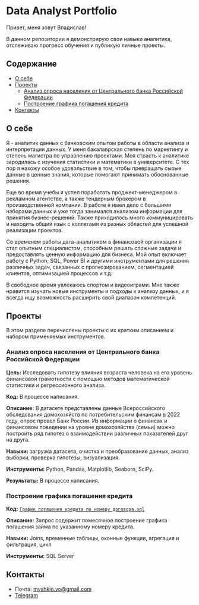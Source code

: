 # Data Analyst Portfolio
Привет, меня зовут Владислав!

В данном репозитории я демонстрирую свои навыки аналитика, отслеживаю прогресс обучения и публикую личные проекты.

## Содержание
- [О себе](#о-себе)
- [Проекты](#проекты)
  - [Анализ опроса населения от Центрального банка Российской Федерации](https://github.com/vladmysh/Data-Analyst-Portfolio/tree/main?tab=readme-ov-file#анализ-опроса-населения-от-центрального-банка-российской-федерации)
  - [Построение графика погашения кредита](https://github.com/vladmysh/Data-Analyst-Portfolio/tree/main?tab=readme-ov-file#построение-графика-погашения-кредита)
- [Контакты](#контакты)
  
## О себе
Я - аналитик данных с банковским опытом работы в области анализа и интерпретации данных. У меня бакалаврская степень по маркетингу и степень магистра по управлению проектами. Моя страсть к аналитике зародилась с изучения статистики и математики в университете. С тех пор я нахожу особое удовольствие в том, чтобы превращать сырые данные в ценные знания, которые помогают принимать обоснованные решения.

Еще во время учебы я успел поработать проджект-менеджером в рекламном агентстве, а также тендерным брокером в производственной компании. В работе я имел дело с большими наборами данных и уже тогда занимался анализом информации для принятия бизнес-решений. Также приходилось много коммуницировать и находить общий язык с коллегами из разных областей для успешной реализации проектов.

Со временем работы дата-аналитиком в финансовой организации я стал опытным специалистом, способным решать сложные задачи и предоставлять ценную информацию для бизнеса. Мой опыт включает работу с Python, SQL, Power BI и другими инструментами для решения различных задач, связанных с прогнозированием, сегментацией клиентов, оптимизацией процессов и т.д.

В свободное время увлекаюсь спортом и видеоиграми. Мне также нравится изучать новые инструменты и подходы к анализу данных, и я всегда ищу возможность расширить свой диапазон компетенций.


## Проекты
В этом разделе перечислены проекты с их кратким описанием и набором применяемых инструментов.

### Анализ опроса населения от Центрального банка Российской Федерации
**Цель:** Исследовать гипотезу влияния возраста человека на его уровень финансовой грамотности с помощью методов математической статистики и регрессионного анализа.

**Код:** В процессе написания.

**Описание:** В датасете представлены данные Всероссийского обследования домохозяйств по потребительским финансам в 2022 году, опрос провел Банк России. Из информации о финансах и финансовом поведении на уровне домохозяйства (семьи) можно построить ряд гипотез о взаимодействии различных показателей друг на друга.

**Навыки:** загрузка датасета, очистка и преобразование данных, анализ выборки, проверка гипотезы, визуализация.

**Инструменты:** Python, Pandas, Matplotlib, Seaborn, SciPy.

**Результаты:** В процессе написания.

### Построение графика погашения кредита
**Код:** [`График погашения кредита по номеру договора.sql`](https://github.com/vladmysh/Data-Analyst-Portfolio/blob/main/График%20погашения%20кредита%20по%20номеру%20договора.sql)

**Описание:** Запрос содержит помесячное построение графика погашения займа по указанному номеру кредита.

**Навыки:** Joins, временные таблицы, оконные функции, агрегация и фильтрация, цикл

**Инструменты:** SQL Server


## Контакты
- Почта: myshkin.vo@gmail.com
- [Telegram](https://t.me/myshkin_v)
